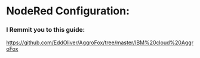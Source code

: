 # NodeRed Configuration:

### I Remmit you to this guide:

https://github.com/EddOliver/AggroFox/tree/master/IBM%20cloud%20AggroFox
